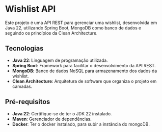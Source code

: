 # Wishlist API

Este projeto é uma API REST para gerenciar uma wishlist, desenvolvida em Java 22, utilizando Spring Boot, MongoDB como banco de dados e seguindo os princípios da Clean Architecture.

## Tecnologias

- **Java 22**: Linguagem de programação utilizada.
- **Spring Boot**: Framework para facilitar o desenvolvimento da API REST.
- **MongoDB**: Banco de dados NoSQL para armazenamento dos dados da wishlist.
- **Clean Architecture**: Arquitetura de software que organiza o projeto em camadas.

## Pré-requisitos

- **Java 22**: Certifique-se de ter o JDK 22 instalado.
- **Maven**: Gerenciador de dependências.
- **Docker**: Ter o docker instalado, para subir a instância do mongoDB.

